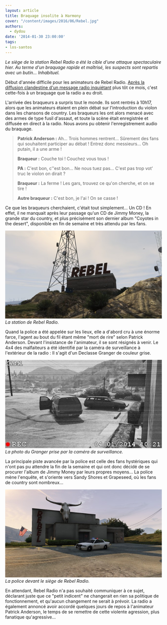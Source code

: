 ```yaml
---
layout: article
title: Braquage insolite à Harmony
cover: "/content/images/2016/06/Rebel.jpg"
authors:
  - dydou
date: '2014-01-30 23:00:00'
tags:
- los-santos
---
```


_Le siège de la station Rebel Radio a été la cible d'une attaque spectaculaire hier. Au terme d'un braquage rapide et maîtrisé, les suspects sont repartis avec un butin... Inhabituel._

Début d'année difficile pour les animateurs de Rebel Radio. [Après la diffusion clandestine d'un message radio inquiétant](/2014/01/02/un-message-inquietant-diffuse-sur-rebel-radio/) plus tôt ce mois, c'est cette-fois à un braquage que la radio a eu droit.

L'arrivée des braqueurs a surpris tout le monde. Ils sont rentrés à 10h17, alors que les animateurs étaient en plein débat sur l'introduction du violon dans les chansons de country. Les braqueurs les ont alors menacé avec des armes de type fusil d'assaut, et toute la scène était enregistrée et diffusée en direct à la radio. Nous avons pu obtenir l'enregistrement audio du braquage.

> **Patrick Anderson :** Ah... Trois hommes rentrent... Sûrement des fans qui souhaitent participer au débat ! Entrez donc messieurs... Oh putain, il a une arme !
> 
> **Braqueur :** Couche toi ! Couchez vous tous !
> 
> **PA :** C'est bon, c''est bon... Ne nous tuez pas... C'est pas trop vot' truc le violon on dirait ?
> 
> **Braqueur :** La ferme ! Les gars, trouvez ce qu'on cherche, et on se tire !
> 
> **Autre braqueur :** C'est bon, je l'ai ! On se casse !

Ce que les braqueurs cherchaient, c'était tout simplement... Un CD ! En effet, il ne manquait après leur passage qu'un CD de Jimmy Money, la grande star du country, et plus précisément son dernier album "Coyotes in the desert", disponible en fin de semaine et très attendu par les fans.

![La station de Rebel Radio.](/content/images/2016/06/Rebel2.jpg)
_La station de Rebel Radio._

Quand la police a été appelée sur les lieux, elle a d'abord cru à une énorme farce, l'agent au bout du fil étant même "mort de rire" selon Patrick Anderson. Devant l'insistance de l'animateur, il se sont résignés à venir. Le 4x4 des malfaiteurs a été identifié par la caméra de surveillance à l'extérieur de la radio : Il s'agit d'un Declasse Granger de couleur grise.

![La photo du Granger prise par la caméra de surveillance.](/content/images/2016/06/Rebel3_0.jpg)
_La photo du Granger prise par la caméra de surveillance._

La principale piste avancée par la police est celle des fans hystériques qui n'ont pas pu attendre la fin de la semaine et qui ont donc décidé de se procurer l'album de Jimmy Money par leurs propres moyens... La police mène l'enquête, et s'oriente vers Sandy Shores et Grapeseed, où les fans de country sont nombreux...

![La police devant le siège de Rebel Radio.](/content/images/2016/06/Rebel4.jpg)
_La police devant le siège de Rebel Radio._

En attendant, Rebel Radio n'a pas souhaité communiquer à ce sujet, déclarant juste que ce "petit indicent" ne changerait en rien sa politique de fonctionnement, et qu'aucun changement ne serait à prévoir. La radio a également annoncé avoir accordé quelques jours de repos à l'animateur Patrick Anderson, le temps de se remettre de cette violente agression, plus fanatique qu'agressive...